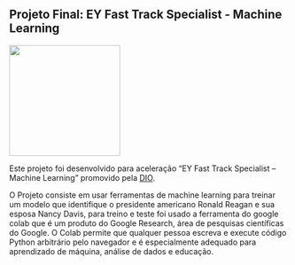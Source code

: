 ## Projeto Final: EY Fast Track Specialist - Machine Learning ##

<img src="https://hermes.digitalinnovation.one/tracks/de18ed26-6526-4793-bb3f-b00afc766889.png" width="200" />

Este projeto foi desenvolvido para aceleração “EY Fast Track Specialist – Machine Learning” promovido pela [DIO](https://www.dio.me/).

O Projeto consiste em usar ferramentas de machine learning para treinar um modelo que identifique o presidente americano Ronald Reagan e sua esposa Nancy Davis, para treino e teste foi usado a ferramenta do google colab que é um produto do Google Research, área de pesquisas científicas do Google. O Colab permite que qualquer pessoa escreva e execute código Python arbitrário pelo navegador e é especialmente adequado para aprendizado de máquina, análise de dados e educação. 
